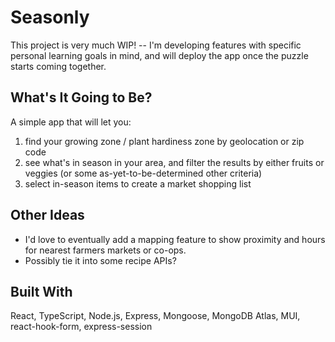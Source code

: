 # Seasonly

This project is very much WIP! -- I'm developing features with specific personal learning goals in mind, and will deploy the app once the puzzle starts coming together.

## What's It Going to Be? 
A simple app that will let you: 
1. find your growing zone / plant hardiness zone by geolocation or zip code
2. see what's in season in your area, and filter the results by either fruits or veggies (or some as-yet-to-be-determined other criteria)
3. select in-season items to create a market shopping list

## Other Ideas
- I'd love to eventually add a mapping feature to show proximity and hours for nearest farmers markets or co-ops.
- Possibly tie it into some recipe APIs? 

## Built With
React, TypeScript, Node.js, Express, Mongoose, MongoDB Atlas, MUI, react-hook-form, express-session

